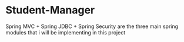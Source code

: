 # Student-Manager
Spring MVC + Spring JDBC + Spring Security are the three main spring modules that i will be implementing in this project
